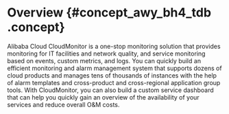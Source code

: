 # Overview {#concept_awy_bh4_tdb .concept}

Alibaba Cloud CloudMonitor is a one-stop monitoring solution that provides monitoring for IT facilities and network quality, and service monitoring based on events, custom metrics, and logs. You can quickly build an efficient monitoring and alarm management system that supports dozens of cloud products and manages tens of thousands of instances with the help of alarm templates and cross-product and cross-regional application group tools. With CloudMonitor, you can also build a custom service dashboard that can help you quickly gain an overview of the availability of your services and reduce overall O&M costs.

